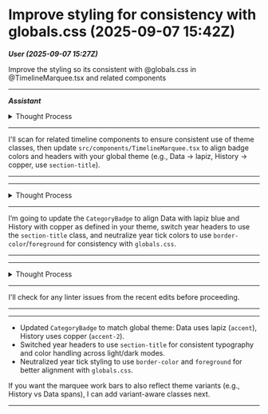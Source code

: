 <!-- Generated by SpecStory -->

# Improve styling for consistency with globals.css (2025-09-07 15:42Z)

_**User (2025-09-07 15:27Z)**_

Improve the styling so its consistent with @globals.css  in @TimelineMarquee.tsx and related components

---

_**Assistant**_

<think><details><summary>Thought Process</summary>**Considering course adjustments**

I’m thinking about how mixed course categories might affect the badge display, particularly if it just shows the year with data classes. That feels somewhat arbitrary. I need to ensure the borders and backgrounds use the right color schemes I've noted before. It seems that work categories should not fall under data/history but remain neutral. I’ll also consider changing the header to use "section-title" for consistency, especially since there are so many class names for the timeline components. Small adjustments will help ensure everything aligns better.
**Updating header and components**

I think using "section-title" for the TechTicker headers makes sense, so I’ll update both instances. The YearTick component isn’t being used, so leaving it out could be fine. There are hover border colors on the SemesterCard that might need adjustment; I’m considering using a different hover color for categories. The work lane currently uses a light background that could be neutralized. I’ll implement these edits accordingly and check for related components, focusing on TimelineMarquee.tsx for now to ensure everything fits together well.</details></think>

---

I'll scan for related timeline components to ensure consistent use of theme classes, then update `src/components/TimelineMarquee.tsx` to align badge colors and headers with your global theme (e.g., Data -> lapiz, History -> copper, use `section-title`).

---



---

<think><details><summary>Thought Process</summary>**Making adjustments**

I'm considering adjusting the YearTick by setting the vertical line's background border color and changing the year text classes to `.text-foreground opacity-80` instead of `text-accent-2`. 

For the Work lane bar, I think it might be good to use `bg-accent-2/15` and `text-accent-2`, but I'm unsure if that’s the best choice. 

Maybe I could apply `.year-badge` to add a badge on the SemesterCard? It could feel like overkill, so keeping it minimal is better. 

Lastly, I’m debating whether to improve the card classes with `.history-card` and `.data-card`, but I feel SemesterCard might be sufficient as it is. Time to implement these minor changes!</details></think>

---

I’m going to update the `CategoryBadge` to align Data with lapiz blue and History with copper as defined in your theme, switch year headers to use the `section-title` class, and neutralize year tick colors to use `border-color`/`foreground` for consistency with `globals.css`.

---



---

<think><details><summary>Thought Process</summary>**Checking for code lints**

I'm thinking we made some small edits, so it might be a good idea to check for any lints. The linter tool is optional, and the default setting says false, but the guidelines suggest I should run it after making edits. So, I'll go ahead and run `read_lints` for that file to ensure everything looks good. Just want to make sure everything's in order!</details></think>

---

I'll check for any linter issues from the recent edits before proceeding.

---



---

- Updated `CategoryBadge` to match global theme: Data uses lapiz (`accent`), History uses copper (`accent-2`).
- Switched year headers to use `section-title` for consistent typography and color handling across light/dark modes.
- Neutralized year tick styling to use `border-color` and `foreground` for better alignment with `globals.css`.

If you want the marquee work bars to also reflect theme variants (e.g., History vs Data spans), I can add variant-aware classes next.

---


